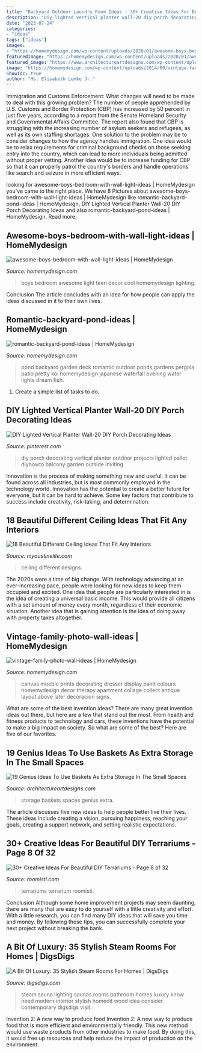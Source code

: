 ```yaml
---
title: "Backyard Outdoor Laundry Room Ideas - 30+ Creative Ideas For Beautiful Diy Terrariums"
description: "Diy lighted vertical planter wall-20 diy porch decorating ideas"
date: "2023-07-24"
categories:
- "ideas"
tags: ["ideas"]
images:
- "https://homemydesign.com/wp-content/uploads/2020/01/awesome-boys-bedroom-with-wall-light-ideas.jpg"
featuredImage: "https://homemydesign.com/wp-content/uploads/2020/01/awesome-boys-bedroom-with-wall-light-ideas.jpg"
featured_image: "https://www.architectureartdesigns.com/wp-content/uploads/2016/05/2-1.jpg"
image: "https://homemydesign.com/wp-content/uploads/2014/09/vintage-family-photo-wall-ideas.jpg"
ShowToc: true
author: "Ms. Elisabeth Lemke Jr."
---
```



Immigration and Customs Enforcement: What changes will need to be made to deal with this growing problem?
The number of people apprehended by U.S. Customs and Border Protection (CBP) has increased by 50 percent in just five years, according to a report from the Senate Homeland Security and Governmental Affairs Committee. The report also found that CBP is struggling with the increasing number of asylum seekers and refugees, as well as its own staffing shortages.
One solution to the problem may be to consider changes to how the agency handles immigration. One idea would be to relax requirements for criminal background checks on those seeking entry into the country, which can lead to more individuals being admitted without proper vetting. Another idea would be to increase funding for CBP so that it can properly patrol the country's borders and handle operations like search and seizure in more efficient ways.

	

		
looking for awesome-boys-bedroom-with-wall-light-ideas | HomeMydesign you've came to the right place. We have 8 Pictures about awesome-boys-bedroom-with-wall-light-ideas | HomeMydesign like romantic-backyard-pond-ideas | HomeMydesign, DIY Lighted Vertical Planter Wall-20 DIY Porch Decorating Ideas and also romantic-backyard-pond-ideas | HomeMydesign. Read more:
		
    
## Awesome-boys-bedroom-with-wall-light-ideas | HomeMydesign

<img loading=lazy src="https://homemydesign.com/wp-content/uploads/2020/01/awesome-boys-bedroom-with-wall-light-ideas.jpg" onerror="this.onerror=null;this.src='https://tse2.mm.bing.net/th?id=OIP.RMffWo3igqsgwZ_EKwy7aAHaJ4&amp;pid=15.1';" alt="awesome-boys-bedroom-with-wall-light-ideas | HomeMydesign">

_Source: homemydesign.com_

>boys bedroom awesome light teen decor cool homemydesign lighting. 

	

Conclusion
The article concludes with an idea for how people can apply the ideas discussed in it to their own lives.

    
## Romantic-backyard-pond-ideas | HomeMydesign

<img loading=lazy src="https://homemydesign.com/wp-content/uploads/2015/04/romantic-backyard-pond-ideas.jpg" onerror="this.onerror=null;this.src='https://tse1.mm.bing.net/th?id=OIP.kUpWmiJ2QA4-L7AEHvjeiAHaLH&amp;pid=15.1';" alt="romantic-backyard-pond-ideas | HomeMydesign">

_Source: homemydesign.com_

>pond backyard garden deck romantic outdoor ponds gardens pergola patio pretty koi homemydesign japanese waterfall evening water lights dream fish. 

	

1. Create a simple list of tasks to do.

    
## DIY Lighted Vertical Planter Wall-20 DIY Porch Decorating Ideas

<img loading=lazy src="https://i.pinimg.com/736x/62/80/aa/6280aa888278591bdff8d9d4ac92c1c7.jpg" onerror="this.onerror=null;this.src='https://tse4.mm.bing.net/th?id=OIP._g0UQppRLpwE6qADy26E8AHaKD&amp;pid=15.1';" alt="DIY Lighted Vertical Planter Wall-20 DIY Porch Decorating Ideas">

_Source: pinterest.com_

>diy porch decorating vertical planter outdoor projects lighted pallet diyhowto balcony garden outside inviting. 

	

Innovation is the process of making something new and useful. It can be found across all industries, but is most commonly employed in the technology world. Innovation has the potential to create a better future for everyone, but it can be hard to achieve. Some key factors that contribute to success include creativity, risk-taking, and determination.

    
## 18 Beautiful Different Ceiling Ideas That Fit Any Interiors

<img loading=lazy src="http://www.myaustinelite.com/wp-content/uploads/2015/01/Glamorous-and-classy-Different-Ceiling-Designs-15.jpg?x34469" onerror="this.onerror=null;this.src='https://tse4.mm.bing.net/th?id=OIP.IXecw15JptRQQSm8febxrwHaJ4&amp;pid=15.1';" alt="18 Beautiful Different Ceiling Ideas That Fit Any Interiors">

_Source: myaustinelite.com_

>ceiling different designs. 

	

The 2020s were a time of big change. With technology advancing at an ever-increasing pace, people were looking for new ideas to keep them occupied and excited. One idea that people are particularly interested in is the idea of creating a universal basic income. This would provide all citizens with a set amount of money every month, regardless of their economic situation. Another idea that is gaining attention is the idea of doing away with property taxes altogether.

    
## Vintage-family-photo-wall-ideas | HomeMydesign

<img loading=lazy src="https://homemydesign.com/wp-content/uploads/2014/09/vintage-family-photo-wall-ideas.jpg" onerror="this.onerror=null;this.src='https://tse4.mm.bing.net/th?id=OIP.nKxM_zZkYeDTL3TlyhCWhgHaJ6&amp;pid=15.1';" alt="vintage-family-photo-wall-ideas | HomeMydesign">

_Source: homemydesign.com_

>canvas mueble prints decorating dresser display paint colours homemydesign decor therapy apartment collage collect antique layout above later decoracion signs. 

	

What are some of the best invention ideas?
There are many great invention ideas out there, but here are a few that stand out the most. From health and fitness products to technology and cars, these inventions have the potential to make a big impact on society. So what are some of the best? Here are five of our favorites.

    
## 19 Genius Ideas To Use Baskets As Extra Storage In The Small Spaces

<img loading=lazy src="https://www.architectureartdesigns.com/wp-content/uploads/2016/05/2-1.jpg" onerror="this.onerror=null;this.src='https://tse1.mm.bing.net/th?id=OIP.uEDPJYSG4ZYLDebB-sm1hAHaK5&amp;pid=15.1';" alt="19 Genius Ideas To Use Baskets As Extra Storage In The Small Spaces">

_Source: architectureartdesigns.com_

>storage baskets spaces genius extra. 

	

The article discusses five new ideas to help people better live their lives. These ideas include creating a vision, pursuing happiness, reaching your goals, creating a support network, and setting realistic expectations.

    
## 30+ Creative Ideas For Beautiful DIY Terrariums - Page 8 Of 32

<img loading=lazy src="https://roomisti.com/wp-content/uploads/2019/04/35-Creative-Ideas-For-Beautiful-DIY-Terrariums-12.jpg" onerror="this.onerror=null;this.src='https://tse3.mm.bing.net/th?id=OIP.79toCs4cv1O2nveNQ3BEGQHaSh&amp;pid=15.1';" alt="30+ Creative Ideas For Beautiful DIY Terrariums - Page 8 of 32">

_Source: roomisti.com_

>terrariums terrarium roomisti. 

	

Conclusion
Although some home improvement projects may seem daunting, there are many that are easy to do yourself with a little creativity and effort. With a little research, you can find many DIY ideas that will save you time and money. By following these tips, you can successfully complete your next project without breaking the bank.

    
## A Bit Of Luxury: 35 Stylish Steam Rooms For Homes | DigsDigs

<img loading=lazy src="http://www.digsdigs.com/photos/stylish-steam-rooms-for-homes-33.jpg" onerror="this.onerror=null;this.src='https://tse3.mm.bing.net/th?id=OIP.o7lrWrGYrle9jcdkjfFMBAHaKG&amp;pid=15.1';" alt="A Bit Of Luxury: 35 Stylish Steam Rooms For Homes | DigsDigs">

_Source: digsdigs.com_

>steam sauna lighting saunas rooms bathroom homes luxury know need modern interior stylish homedit wood idea consider contemporary digsdigs visit. 

	

Invention 2: A new way to produce food
Invention 2: A new way to produce food that is more efficient and environmentally friendly. This new method would use waste products from other industries to make food. By doing this, it would free up resources and help reduce the impact of production on the environment.

